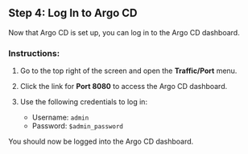 ## Step 4: Log In to Argo CD

Now that Argo CD is set up, you can log in to the Argo CD dashboard.

### Instructions:
1. Go to the top right of the screen and open the **Traffic/Port** menu.
2. Click the link for **Port 8080** to access the Argo CD dashboard.
3. Use the following credentials to log in:

   - Username: `admin`
   - Password: `$admin_password`

You should now be logged into the Argo CD dashboard.

